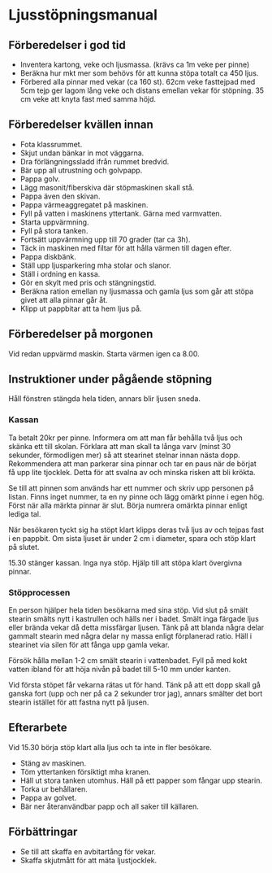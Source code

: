 # Ljusstöpningsmanual

## Förberedelser i god tid

* Inventera kartong, veke och ljusmassa. (krävs ca 1m veke per pinne)
* Beräkna hur mkt mer som behövs för att kunna stöpa totalt ca 450 ljus.
* Förbered alla pinnar med vekar (ca 160 st). 62cm veke fasttejpad med 5cm tejp ger lagom lång veke och distans emellan vekar för stöpning. 35 cm veke att knyta fast med samma höjd.

## Förberedelser kvällen innan

* Fota klassrummet.
* Skjut undan bänkar in mot väggarna.
* Dra förlängningssladd ifrån rummet bredvid.
* Bär upp all utrustning och golvpapp.
* Pappa golv.
* Lägg masonit/fiberskiva där stöpmaskinen skall stå.
* Pappa även den skivan.
* Pappa värmeaggregatet på maskinen.
* Fyll på vatten i maskinens yttertank. Gärna med varmvatten.
* Starta uppvärmning.
* Fyll på stora tanken.
* Fortsätt uppvärmning upp till 70 grader (tar ca 3h).
* Täck in maskinen med filtar för att hålla värmen till dagen efter.
* Pappa diskbänk.
* Ställ upp ljusparkering mha stolar och slanor.
* Ställ i ordning en kassa.
* Gör en skylt med pris och stängningstid.
* Beräkna ration emellan ny ljusmassa och gamla ljus som går att stöpa givet att alla pinnar går åt.
* Klipp ut pappbitar att ta hem ljus på.

## Förberedelser på morgonen

Vid redan uppvärmd maskin. Starta värmen igen ca 8.00.

## Instruktioner under pågående stöpning

Håll fönstren stängda hela tiden, annars blir ljusen sneda.

### Kassan

Ta betalt 20kr per pinne. Informera om att man får behålla två ljus och skänka ett till skolan.
Förklara att man skall ta långa varv (minst 30 sekunder, förmodligen mer) så att stearinet stelnar innan nästa dopp.
Rekommendera att man parkerar sina pinnar och tar en paus när de börjat få upp lite tjocklek.
Detta för att svalna av och minska risken att bli krökta.

Se till att pinnen som används har ett nummer och skriv upp personen på listan.
Finns inget nummer, ta en ny pinne och lägg omärkt pinne i egen hög.
Först när alla märkta pinnar är slut. Börja numrera omärkta pinnar enligt lediga tal.

När besökaren tyckt sig ha stöpt klart klipps deras två ljus av och tejpas fast i en pappbit.
Om sista ljuset är under 2 cm i diameter, spara och stöp klart på slutet.

15.30 stänger kassan. Inga nya stöp. Hjälp till att stöpa klart övergivna pinnar.

### Stöpprocessen

En person hjälper hela tiden besökarna med sina stöp.
Vid slut på smält stearin smälts nytt i kastrullen och hälls ner i badet.
Smält inga färgade ljus eller brända vekar då detta missfärgar ljusen.
Tänk på att blanda några delar gammalt stearin med några delar ny massa enligt förplanerad ratio.
Häll i stearinet via silen för att fånga upp gamla vekar.

Försök hålla mellan 1-2 cm smält stearin i vattenbadet.
Fyll på med kokt vatten ibland för att höja nivån på badet till 5-10 mm under kanten.

Vid första stöpet får vekarna rätas ut för hand.
Tänk på att ett dopp skall gå ganska fort (upp och ner på ca 2 sekunder tror jag), annars smälter det bort stearin istället för att fastna nytt på ljusen.

## Efterarbete

Vid 15.30 börja stöp klart alla ljus och ta inte in fler besökare.

* Stäng av maskinen.
* Töm yttertanken försiktigt mha kranen.
* Häll ut stora tanken utomhus. Häll på ett papper som fångar upp stearin.
* Torka ur behållaren.
* Pappa av golvet.
* Bär ner återanvändbar papp och all saker till källaren.

## Förbättringar

* Se till att skaffa en avbitartång för vekar.
* Skaffa skjutmått för att mäta ljustjocklek.
